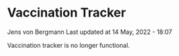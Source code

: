 Vaccination Tracker
================
Jens von Bergmann
Last updated at 14 May, 2022 - 18:07

Vaccination tracker is no longer functional.
